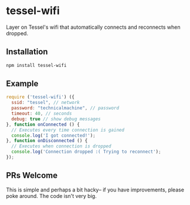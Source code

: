 tessel-wifi
===========

Layer on Tessel's wifi that automatically connects and reconnects when dropped.

## Installation

```sh
npm install tessel-wifi
```

## Example

```js
require ('tessel-wifi') ({
  ssid: "tessel", // network
  password: "technicalmachine", // password
  timeout: 40, // seconds
  debug: true // show debug messages
}, function onConnected () {
  // Executes every time connection is gained
  console.log('I got connected!');
}, function onDisconnected () {
  // Executes when connection is dropped
  console.log('Connection dropped :( Trying to reconnect');
});
```

## PRs Welcome

This is simple and perhaps a bit hacky– if you have improvements, please poke around. The code isn't very big.
